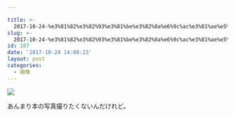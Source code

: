 ```yaml
---

title: >-
  2017-10-24-%e3%81%82%e3%82%93%e3%81%be%e3%82%8a%e6%9c%ac%e3%81%ae%e5%86%99%e7%9c%9f%e6%92%ae%e3%82%8a%e3%81%9f%e3%81%8f%e3%81%aa%e3
slug: >-
  2017-10-24-%e3%81%82%e3%82%93%e3%81%be%e3%82%8a%e6%9c%ac%e3%81%ae%e5%86%99%e7%9c%9f%e6%92%ae%e3%82%8a%e3%81%9f%e3%81%8f%e3%81%aa%e3
id: 107
date: '2017-10-24 14:08:23'
layout: post
categories:
  - 画像
---
```


![](https://peipeipe.files.wordpress.com/2017/10/tumblr_oybza3wm2v1s3w0evo1_1280.jpg)

あんまり本の写真撮りたくないんだけれど。